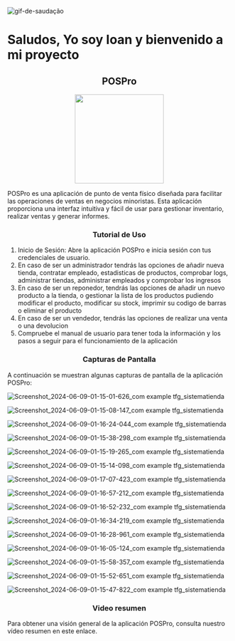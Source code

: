 ![gif-de-saudação](https://github.com/Imbota12/TFG/assets/71496093/81a71eaf-337f-43b4-8554-4a8d429d9d51)

<h1 align="left"> Saludos, Yo soy Ioan y bienvenido a mi proyecto </h1>



<h2 align="center"> POSPro </h2>



<div align="center">
    <img src="https://github.com/Imbota12/TFG/assets/71496093/87840302-baf5-494b-8dbb-c8aeed173161" width="200">
</div>





POSPro es una aplicación de punto de venta físico diseñada para facilitar las operaciones de ventas en negocios minoristas. Esta aplicación proporciona una interfaz intuitiva y fácil de usar para gestionar inventario, realizar ventas y generar informes.


<h3 align="center">Tutorial de Uso</h3>

1. Inicio de Sesión: Abre la aplicación POSPro e inicia sesión con tus credenciales de usuario.
2. En caso de ser un administrador tendrás las opciones de añadir nueva tienda, contratar empleado, estadisticas de productos, comprobar logs, administrar tiendas, administrar empleados y comprobar los ingresos
3. En caso de ser un reponedor, tendrás las opciones de añadir un nuevo producto a la tienda, o gestionar la lista de los productos pudiendo modificar el producto, modificar su stock, imprimir su codigo de barras o eliminar el producto
4. En caso de ser un vendedor, tendrás las opciones de realizar una venta o una devolucion
5. Compruebe el manual de usuario para tener toda la información y los pasos a seguir para el funcionamiento de la aplicación



<h3 align="center">Capturas de Pantalla </h3>


A continuación se muestran algunas capturas de pantalla de la aplicación POSPro:


![Screenshot_2024-06-09-01-15-01-626_com example tfg_sistematienda](https://github.com/Imbota12/TFG/assets/71496093/ba0c273a-bf11-4990-ad19-d9706624380a)

![Screenshot_2024-06-09-01-15-08-147_com example tfg_sistematienda](https://github.com/Imbota12/TFG/assets/71496093/1058f9ee-5d11-4ccf-9e19-5cf3087a181a)

![Screenshot_2024-06-09-01-16-24-044_com example tfg_sistematienda](https://github.com/Imbota12/TFG/assets/71496093/fb7a6adb-739a-44c1-81b2-62ffc1a7fa55)

![Screenshot_2024-06-09-01-15-38-298_com example tfg_sistematienda](https://github.com/Imbota12/TFG/assets/71496093/986d3a30-6544-49cf-86ad-a584a1983a67)

![Screenshot_2024-06-09-01-15-19-265_com example tfg_sistematienda](https://github.com/Imbota12/TFG/assets/71496093/d41bf31e-df71-4e1a-8509-7c8c4fff9b1c)

![Screenshot_2024-06-09-01-15-14-098_com example tfg_sistematienda](https://github.com/Imbota12/TFG/assets/71496093/46421494-9ea3-48ea-b8a2-8fd318911c06)

![Screenshot_2024-06-09-01-17-07-423_com example tfg_sistematienda](https://github.com/Imbota12/TFG/assets/71496093/fe9b8df3-554d-46d2-ab6a-72186e0ad6c5)

![Screenshot_2024-06-09-01-16-57-212_com example tfg_sistematienda](https://github.com/Imbota12/TFG/assets/71496093/5aa7f189-cf04-41a4-92ce-be53c450bec1)

![Screenshot_2024-06-09-01-16-52-232_com example tfg_sistematienda](https://github.com/Imbota12/TFG/assets/71496093/c977a0ef-23e2-4471-9245-3e28b944475a)

![Screenshot_2024-06-09-01-16-34-219_com example tfg_sistematienda](https://github.com/Imbota12/TFG/assets/71496093/1e9c9b04-c2c5-48ef-8de6-dc73e87d4cea)

![Screenshot_2024-06-09-01-16-28-961_com example tfg_sistematienda](https://github.com/Imbota12/TFG/assets/71496093/be13657f-228f-4c3d-9659-db70722c5b84)

![Screenshot_2024-06-09-01-16-05-124_com example tfg_sistematienda](https://github.com/Imbota12/TFG/assets/71496093/54d4a18b-b890-4e86-aa62-0e2d302193f2)

![Screenshot_2024-06-09-01-15-58-357_com example tfg_sistematienda](https://github.com/Imbota12/TFG/assets/71496093/1b31134d-72bf-4ff0-be16-ccd217478680)

![Screenshot_2024-06-09-01-15-52-651_com example tfg_sistematienda](https://github.com/Imbota12/TFG/assets/71496093/300d1e03-5079-4e6d-9ec3-dc785da9a77b)

![Screenshot_2024-06-09-01-15-47-822_com example tfg_sistematienda](https://github.com/Imbota12/TFG/assets/71496093/1b828aec-55a6-4f10-99cb-593c77fd27fb)


<h3 align="center">Video resumen</h3>
Para obtener una visión general de la aplicación POSPro, consulta nuestro vídeo resumen en este enlace.
